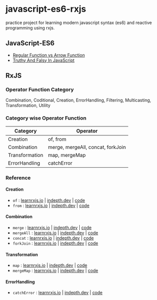 # javascript-es6-rxjs
practice project for learning modern javascript syntax (es6) and reactive programming using rxjs.

## JavaScript-ES6

- [Regular Function vs Arrow Function](./src/es6-practice/function-and-arrow-function.js)
- [Truthy And Falsy In JavaScript](./src/es6-practice/truthy-and-falsy.js)


## RxJS
### Operator Function Category
Combination, Coditional, Creation, ErrorHandling, Filtering, Multicasting, Transformation, Utility

### Category wise Operator Function
| Category       | Operator                          |
| -------------- | --------------------------------- |
| Creation       | of, from                          |
| Combination    | merge, mergeAll, concat, forkJoin |
| Transformation | map, mergeMap                     |
| ErrorHandling  | catchError                        |

### Reference
#### Creation
- `of` : [learnrxjs.io](https://www.learnrxjs.io/learn-rxjs/operators/creation/of) | [indepth.dev](https://indepth.dev/reference/rxjs/operators/of) | [code](./src/rxjs-examples/creation/OF-example.js)
- `from` : [learnrxjs.io](https://www.learnrxjs.io/learn-rxjs/operators/creation/from) | [indepth.dev](https://indepth.dev/reference/rxjs/operators/from) | [code](./src/rxjs-examples/creation/FROM-example.js)

#### Combination
- `merge` : [learnrxjs.io](https://www.learnrxjs.io/learn-rxjs/operators/combination/merge) | [indepth.dev](https://indepth.dev/reference/rxjs/operators/merge) | [code](./src/rxjs-examples/combination/MERGE-example.js)
- `mergeAll` : [learnrxjs.io](https://www.learnrxjs.io/learn-rxjs/operators/combination/mergeall) | [indepth.dev](https://indepth.dev/reference/rxjs/operators/merge-all) | [code](README.md)
- `concat` : [learnrxjs.io](https://www.learnrxjs.io/learn-rxjs/operators/combination/concat) | [indepth.dev](https://indepth.dev/reference/rxjs/operators/concat) | [code](./src/rxjs-examples/combination/CONCAT-example.js)
- `forkJoin` : [learnrxjs.io](https://www.learnrxjs.io/learn-rxjs/operators/combination/forkjoin) | [indepth.dev](https://indepth.dev/reference/rxjs/operators/fork-join) | [code](./src/rxjs-examples/combination/CONCAT-example.js)

#### Transformation
- `map` : [learnrxjs.io](https://www.learnrxjs.io/learn-rxjs/operators/transformation/map) | [indepth.dev](https://indepth.dev/reference/rxjs/operators/map) | [code](./src/rxjs-examples/transformation/MAP-example.js)
- `mergeMap` : [learnrxjs.io](https://www.learnrxjs.io/learn-rxjs/operators/transformation/mergemap) | [indepth.dev](https://indepth.dev/reference/rxjs/operators/merge-map) | [code](./src/rxjs-examples/transformation/MERGE_MAP-example.js)

#### ErrorHandling
- `catchError` : [learnrxjs.io](https://www.learnrxjs.io/learn-rxjs/operators/error_handling/catch) | [indepth.dev](https://indepth.dev/reference/rxjs/operators/catch-error) | [code](README.md)